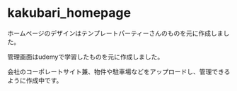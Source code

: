 # kakubari_homepage

ホームページのデザインはテンプレートパーティーさんのものを元に作成しました。

管理画面はudemyで学習したものを元に作成しました。

会社のコーポレートサイト兼、物件や駐車場などをアップロードし、管理できるように作成中です。
